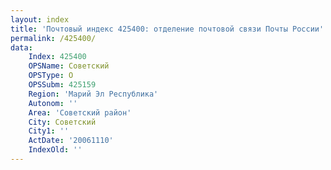 ```yaml
---
layout: index
title: 'Почтовый индекс 425400: отделение почтовой связи Почты России'
permalink: /425400/
data:
    Index: 425400
    OPSName: Советский
    OPSType: О
    OPSSubm: 425159
    Region: 'Марий Эл Республика'
    Autonom: ''
    Area: 'Советский район'
    City: Советский
    City1: ''
    ActDate: '20061110'
    IndexOld: ''
---
```

